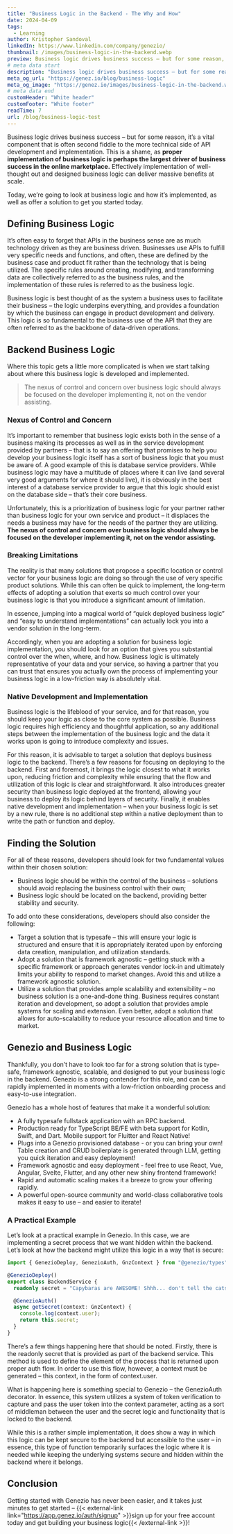 ```yaml
---
title: "Business Logic in the Backend - The Why and How"
date: 2024-04-09
tags:
  - Learning
author: Kristopher Sandoval
linkedIn: https://www.linkedin.com/company/genezio/
thumbnail: /images/business-logic-in-the-backend.webp
preview: Business logic drives business success – but for some reason, it’s a vital component that is often second fiddle to the more technical side of API development and implementation.
# meta data start
description: "Business logic drives business success – but for some reason, it’s a vital component that is often second fiddle to the more technical side of API development and implementation."
meta_og_url: "https://genez.io/blog/business-logic"
meta_og_image: "https://genez.io/images/business-logic-in-the-backend.webp"
# meta data end
customHeader: "White header"
customFooter: "White footer"
readTime: 7
url: /blog/business-logic-test
---
```


Business logic drives business success – but for some reason, it’s a vital component that is often second fiddle to the more technical side of API development and implementation. This is a shame, as **proper implementation of business logic is perhaps the largest driver of business success in the online marketplace.** Effectively implementation of well-thought out and designed business logic can deliver massive benefits at scale.

Today, we’re going to look at business logic and how it’s implemented, as well as offer a solution to get you started today.

## Defining Business Logic

It’s often easy to forget that APIs in the business sense are as much technology driven as they are business driven. Businesses use APIs to fulfill very specific needs and functions, and often, these are defined by the business case and product fit rather than the technology that is being utilized. The specific rules around creating, modifying, and transforming data are collectively referred to as the business rules, and the implementation of these rules is referred to as the business logic.

Business logic is best thought of as the system a business uses to facilitate their business – the logic underpins everything, and provides a foundation by which the business can engage in product development and delivery. This logic is so fundamental to the business use of the API that they are often referred to as the backbone of data-driven operations.

## Backend Business Logic

Where this topic gets a little more complicated is when we start talking about where this business logic is developed and implemented.

> The nexus of control and concern over business logic should always be focused on the developer implementing it, not on the vendor assisting.

### Nexus of Control and Concern

It’s important to remember that business logic exists both in the sense of a business making its processes as well as in the service development provided by partners – that is to say an offering that promises to help you develop your business logic itself has a sort of business logic that you must be aware of.
A good example of this is database service providers. While business logic may have a multitude of places where it can live (and several very good arguments for where it should live), it is obviously in the best interest of a database service provider to argue that this logic should exist on the database side – that’s their core business.

Unfortunately, this is a prioritization of business logic for your partner rather than business logic for your own service and product – it displaces the needs a business may have for the needs of the partner they are utilizing. **The nexus of control and concern over business logic should always be focused on the developer implementing it, not on the vendor assisting.**

### Breaking Limitations

The reality is that many solutions that propose a specific location or control vector for your business logic are doing so through the use of very specific product solutions. While this can often be quick to implement, the long-term effects of adopting a solution that exerts so much control over your business logic is that you introduce a significant amount of limitation.

In essence, jumping into a magical world of “quick deployed business logic” and “easy to understand implementations” can actually lock you into a vendor solution in the long-term.

Accordingly, when you are adopting a solution for business logic implementation, you should look for an option that gives you substantial control over the when, where, and how. Business logic is ultimately representative of your data and your service, so having a partner that you can trust that ensures you actually own the process of implementing your business logic in a low-friction way is absolutely vital.

### Native Development and Implementation

Business logic is the lifeblood of your service, and for that reason, you should keep your logic as close to the core system as possible. Business logic requires high efficiency and thoughtful application, so any additional steps between the implementation of the business logic and the data it works upon is going to introduce complexity and issues.

For this reason, it is advisable to target a solution that deploys business logic to the backend. There’s a few reasons for focusing on deploying to the backend. First and foremost, it brings the logic closest to what it works upon, reducing friction and complexity while ensuring that the flow and utilization of this logic is clear and straightforward. It also introduces greater security than business logic deployed at the frontend, allowing your business to deploy its logic behind layers of security. Finally, it enables native development and implementation – when your business logic is set by a new rule, there is no additional step within a native deployment than to write the path or function and deploy.

## Finding the Solution

For all of these reasons, developers should look for two fundamental values within their chosen solution:

- Business logic should be within the control of the business – solutions should avoid replacing the business control with their own;
- Business logic should be located on the backend, providing better stability and security.

To add onto these considerations, developers should also consider the following:

- Target a solution that is typesafe – this will ensure your logic is structured and ensure that it is appropriately iterated upon by enforcing data creation, manipulation, and utilization standards.
- Adopt a solution that is framework agnostic – getting stuck with a specific framework or approach generates vendor lock-in and ultimately limits your ability to respond to market changes. Avoid this and utilize a framework agnostic solution.
- Utilize a solution that provides ample scalability and extensibility – no business solution is a one-and-done thing. Business requires constant iteration and development, so adopt a solution that provides ample systems for scaling and extension. Even better, adopt a solution that allows for auto-scalability to reduce your resource allocation and time to market.

## Genezio and Business Logic

Thankfully, you don’t have to look too far for a strong solution that is type-safe, framework agnostic, scalable, and designed to put your business logic in the backend. Genezio is a strong contender for this role, and can be rapidly implemented in moments with a low-friction onboarding process and easy-to-use integration.

Genezio has a whole host of features that make it a wonderful solution:

- A fully typesafe fullstack application with an RPC backend.
- Production ready for TypeScript BE/FE with beta support for Kotlin, Swift, and Dart. Mobile support for Fluitter and React Native!
- Plugs into a Genezio provisioned database - or you can bring your own! Table creation and CRUD boilerplate is generated through LLM, getting you quick iteration and easy deployment!
- Framework agnostic and easy deployment - feel free to use React, Vue, Angular, Svelte, Flutter, and any other new shiny frontend framework!
- Rapid and automatic scaling makes it a breeze to grow your offering rapidly.
- A powerful open-source community and world-class collaborative tools makes it easy to use – and easier to iterate!

### A Practical Example

Let’s look at a practical example in Genezio. In this case, we are implementing a secret process that we want hidden within the backend. Let’s look at how the backend might utilize this logic in a way that is secure:

```ts
import { GenezioDeploy, GenezioAuth, GnzContext } from "@genezio/types";

@GenezioDeploy()
export class BackendService {
  readonly secret = "Capybaras are AWESOME! Shhh... don't tell the cats!";

  @GenezioAuth()
  async getSecret(context: GnzContext) {
    console.log(context.user);
    return this.secret;
  }
}
```

There’s a few things happening here that should be noted. Firstly, there is the readonly secret that is provided as part of the backend service. This method is used to define the element of the process that is returned upon proper auth flow. In order to use this flow, however, a context must be generated – this context, in the form of context.user.

What is happening here is something special to Genezio – the GenezioAuth decorator. In essence, this system utilizes a system of token verification to capture and pass the user token into the context parameter, acting as a sort of middleman between the user and the secret logic and functionality that is locked to the backend.

While this is a rather simple implementation, it does show a way in which this logic can be kept secure to the backend but accessible to the user – in essence, this type of function temporarily surfaces the logic where it is needed while keeping the underlying systems secure and hidden within the backend where it belongs.

## Conclusion

Getting started with Genezio has never been easier, and it takes just minutes to get started – {{< external-link link="https://app.genez.io/auth/signup" >}}sign up for your free account today and get building your business logic{{< /external-link >}}!
